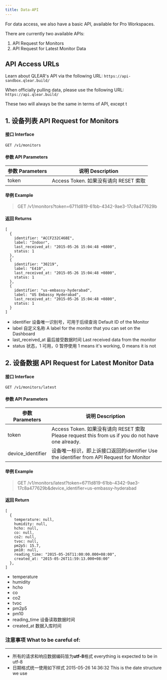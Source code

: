 ```yaml
---
title: Data-API
---
```

For data access, we also have a basic API, available for Pro Workspaces.

There are currently two available APIs:

1. API Request for Monitors
2. API Request for Latest Monitor Data

## API Access URLs

Learn about QLEAR's API via the following URL:
`https://api-sandbox.qlear.build/`

When officially pulling data, please use the following URL:
`https://api.qlear.build/`

These two will always be the same in terms of API, except t

## 1. 设备列表 API Request for Monitors

#### 接口 Interface

```
GET /v1/monitors
```

#### 参数 API Parameters

|参数 Parameters|说明 Description|
| --- | --- |
|token|Access Token. 如果没有请向 RESET 索取| Please request this from us if you do not have one already.

#### 举例 Example

> GET /v1/monitors?token=6711d819-61bb-4342-9ae3-17c8a477629b

#### 返回 Returns

```
[
  {
    identifier: "ACCF232C468E",
    label: "Indoor",
    last_received_at: "2015-05-26 15:04:48 +0800",
    status: 1
  },
  {
    identifier: "30219",
    label: "E410",
    last_received_at: "2015-05-26 15:04:48 +0800",
    status: 1
  },
  {
    identifier: "us-embassy-hyderabad",
    label: "US Embassy Hyderabad",
    last_received_at: "2015-05-26 15:04:48 +0800",
    status: 1
  }
]
```

* identifier 设备唯一识别号，可用于后续查询 Default ID of the Monitor
* label 自定义名称 A label for the monitor that you can set on the Dashboard
* last_received_at 最后接受数据时间 Last received data from the monitor
* status 状态，1 可用，0 暂停使用 1 means it's working, 0 means it is not



## 2. 设备数据 API Request for Latest Monitor Data

#### 接口 Interface

```
GET /v1/monitors/latest
```

#### 参数 API Parameters

|参数 Parameters|说明 Description|
|---|---|
|token|Access Token. 如果没有请向 RESET 索取 Please request this from us if you do not have one already. |
|device_identifier|设备唯一标识，即上诉接口返回的identifier Use the identifier from API Request for Monitor|


#### 举例 Example

> GET /v1/monitors/latest?token=6711d819-61bb-4342-9ae3-17c8a477629b&device_identifier=us-embassy-hyderabad


#### 返回 Return

```
[
  {
    temperature: null,
    humidity: null,
    hcho: null,
    co: null,
    co2: null,
    tvoc: null,
    pm2p5: 15.7,
    pm10: null,
    reading_time: "2015-05-26T11:00:00.000+08:00",
    created_at: "2015-05-26T11:59:13.000+08:00"
  },
]
```

* temperature
* humidity
* hcho
* co
* co2
* tvoc
* pm2p5
* pm10
* reading_time 设备读取数据时间
* created_at 数据入库时间


### 注意事项 What to be careful of:
---------
* 所有的请求和响应数据编码皆为**utf-8**格式 everything is expected to be in utf-8
* 日期格式统一使用如下样式 2015-05-26 14:36:32 This is the date structure we use